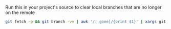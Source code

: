 Run this in your project's source to clear local branches that are no longer on the remote

```bash
git fetch -p && git branch -vv | awk '/: gone]/{print $1}' | xargs git branch -D
```
